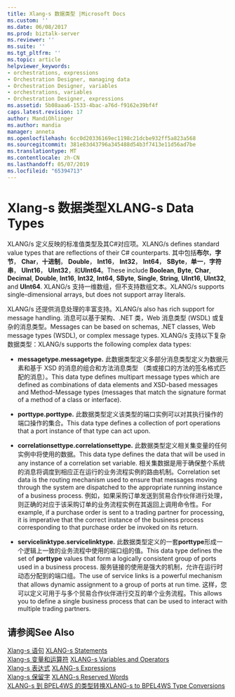 ```yaml
---
title: Xlang-s 数据类型 |Microsoft Docs
ms.custom: ''
ms.date: 06/08/2017
ms.prod: biztalk-server
ms.reviewer: ''
ms.suite: ''
ms.tgt_pltfrm: ''
ms.topic: article
helpviewer_keywords:
- orchestrations, expressions
- Orchestration Designer, managing data
- Orchestration Designer, variables
- orchestrations, variables
- Orchestration Designer, expressions
ms.assetid: 5b08aaa6-1533-4bac-a76d-f9162e39bf4f
caps.latest.revision: 17
author: MandiOhlinger
ms.author: mandia
manager: anneta
ms.openlocfilehash: 6cc0d20336169ec1198c21dcbe932ff5a823a568
ms.sourcegitcommit: 381e83d43796a345488d54b3f7413e11d56ad7be
ms.translationtype: MT
ms.contentlocale: zh-CN
ms.lasthandoff: 05/07/2019
ms.locfileid: "65394713"
---
```

# <a name="xlang-s-data-types"></a><span data-ttu-id="5ca5c-102">Xlang-s 数据类型</span><span class="sxs-lookup"><span data-stu-id="5ca5c-102">XLANG-s Data Types</span></span>
<span data-ttu-id="5ca5c-103">XLANG/s 定义反映的标准值类型及其C#对应项。</span><span class="sxs-lookup"><span data-stu-id="5ca5c-103">XLANG/s defines standard value types that are reflections of their C# counterparts.</span></span> <span data-ttu-id="5ca5c-104">其中包括**布尔**，**字节**， **Char**，**十进制**， **Double**， **Int16**， **Int32**， **Int64**， **SByte**，**单一**，**字符串**， **UInt16**， **UInt32**，和**UInt64**。</span><span class="sxs-lookup"><span data-stu-id="5ca5c-104">These include **Boolean**, **Byte**, **Char**, **Decimal**, **Double**, **Int16**, **Int32**, **Int64**, **SByte**, **Single**, **String**, **UInt16**, **UInt32**, and **UInt64**.</span></span> <span data-ttu-id="5ca5c-105">XLANG/s 支持一维数组，但不支持数组文本。</span><span class="sxs-lookup"><span data-stu-id="5ca5c-105">XLANG/s supports single-dimensional arrays, but does not support array literals.</span></span>  
  
 <span data-ttu-id="5ca5c-106">XLANG/s 还提供消息处理的丰富支持。</span><span class="sxs-lookup"><span data-stu-id="5ca5c-106">XLANG/s also has rich support for message handling.</span></span> <span data-ttu-id="5ca5c-107">消息可以基于架构、.NET 类，Web 消息类型 (WSDL) 或复杂的消息类型。</span><span class="sxs-lookup"><span data-stu-id="5ca5c-107">Messages can be based on schemas, .NET classes, Web message types (WSDL), or complex message types.</span></span> <span data-ttu-id="5ca5c-108">XLANG/s 支持以下复杂数据类型：</span><span class="sxs-lookup"><span data-stu-id="5ca5c-108">XLANG/s supports the following complex data types:</span></span>  
  
-   <span data-ttu-id="5ca5c-109">**messagetype.**</span><span class="sxs-lookup"><span data-stu-id="5ca5c-109">**messagetype.**</span></span> <span data-ttu-id="5ca5c-110">此数据类型定义多部分消息类型定义为数据元素和基于 XSD 的消息的组合和方法消息类型 （类或接口的方法的签名格式匹配的消息）。</span><span class="sxs-lookup"><span data-stu-id="5ca5c-110">This data type defines multipart message types which are defined as combinations of data elements and XSD-based messages and Method-Message types (messages that match the signature format of a method of a class or interface).</span></span>  
  
-   <span data-ttu-id="5ca5c-111">**porttype.**</span><span class="sxs-lookup"><span data-stu-id="5ca5c-111">**porttype.**</span></span> <span data-ttu-id="5ca5c-112">此数据类型定义该类型的端口实例可以对其执行操作的端口操作的集合。</span><span class="sxs-lookup"><span data-stu-id="5ca5c-112">This data type defines a collection of port operations that a port instance of that type can act upon.</span></span>  
  
-   <span data-ttu-id="5ca5c-113">**correlationsettype.**</span><span class="sxs-lookup"><span data-stu-id="5ca5c-113">**correlationsettype.**</span></span> <span data-ttu-id="5ca5c-114">此数据类型定义相关集变量的任何实例中将使用的数据。</span><span class="sxs-lookup"><span data-stu-id="5ca5c-114">This data type defines the data that will be used in any instance of a correlation set variable.</span></span> <span data-ttu-id="5ca5c-115">相关集数据是用于确保整个系统的消息将调度到相应正在运行的业务流程实例的路由机制。</span><span class="sxs-lookup"><span data-stu-id="5ca5c-115">Correlation set data is the routing mechanism used to ensure that messages moving through the system are dispatched to the appropriate running instance of a business process.</span></span> <span data-ttu-id="5ca5c-116">例如，如果采购订单发送到贸易合作伙伴进行处理，则正确的对应于该采购订单的业务流程实例在其返回上调用命令性。</span><span class="sxs-lookup"><span data-stu-id="5ca5c-116">For example, if a purchase order is sent to a trading partner for processing, it is imperative that the correct instance of the business process corresponding to that purchase order be invoked on its return.</span></span>  
  
-   <span data-ttu-id="5ca5c-117">**servicelinktype.**</span><span class="sxs-lookup"><span data-stu-id="5ca5c-117">**servicelinktype.**</span></span> <span data-ttu-id="5ca5c-118">此数据类型定义的一套**porttype**形成一个逻辑上一致的业务流程中使用的端口组的值。</span><span class="sxs-lookup"><span data-stu-id="5ca5c-118">This data type defines the set of **porttype** values that form a logically consistent group of ports used in a business process.</span></span> <span data-ttu-id="5ca5c-119">服务链接的使用是强大的机制，允许在运行时动态分配到的端口组。</span><span class="sxs-lookup"><span data-stu-id="5ca5c-119">The use of service links is a powerful mechanism that allows dynamic assignment to a group of ports at run time.</span></span> <span data-ttu-id="5ca5c-120">这样，您可以定义可用于与多个贸易合作伙伴进行交互的单个业务流程。</span><span class="sxs-lookup"><span data-stu-id="5ca5c-120">This allows you to define a single business process that can be used to interact with multiple trading partners.</span></span>  
  
## <a name="see-also"></a><span data-ttu-id="5ca5c-121">请参阅</span><span class="sxs-lookup"><span data-stu-id="5ca5c-121">See Also</span></span>  
 <span data-ttu-id="5ca5c-122">[Xlang-s 语句](../core/xlang-s-statements.md) </span><span class="sxs-lookup"><span data-stu-id="5ca5c-122">[XLANG-s Statements](../core/xlang-s-statements.md) </span></span>  
 <span data-ttu-id="5ca5c-123">[Xlang-s 变量和运算符](../core/xlang-s-variables-and-operators.md) </span><span class="sxs-lookup"><span data-stu-id="5ca5c-123">[XLANG-s Variables and Operators](../core/xlang-s-variables-and-operators.md) </span></span>  
 <span data-ttu-id="5ca5c-124">[Xlang-s 表达式](../core/xlang-s-expressions.md) </span><span class="sxs-lookup"><span data-stu-id="5ca5c-124">[XLANG-s Expressions](../core/xlang-s-expressions.md) </span></span>  
 <span data-ttu-id="5ca5c-125">[Xlang-s 保留字](../core/xlang-s-reserved-words.md) </span><span class="sxs-lookup"><span data-stu-id="5ca5c-125">[XLANG-s Reserved Words](../core/xlang-s-reserved-words.md) </span></span>  
 [<span data-ttu-id="5ca5c-126">XLANG-s 到 BPEL4WS 的类型转换</span><span class="sxs-lookup"><span data-stu-id="5ca5c-126">XLANG-s to BPEL4WS Type Conversions</span></span>](../core/xlang-s-to-bpel4ws-type-conversions.md)